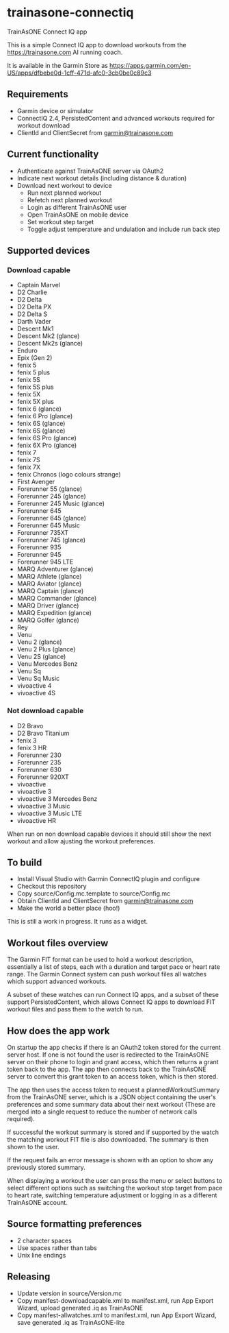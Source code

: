 # trainasone-connectiq
TrainAsONE Connect IQ app

This is a simple Connect IQ app to download workouts from the
https://trainasone.com AI running coach.

It is available in the Garmin Store as
https://apps.garmin.com/en-US/apps/dfbebe0d-1cff-471d-afc0-3cb0be0c89c3

## Requirements
- Garmin device or simulator
- ConnectIQ 2.4, PersistedContent and advanced workouts required for workout download
- ClientId and ClientSecret from garmin@trainasone.com

## Current functionality
- Authenticate against TrainAsONE server via OAuth2
- Indicate next workout details (including distance & duration)
- Download next workout to device
  - Run next planned workout
  - Refetch next planned workout
  - Login as different TrainAsONE user
  - Open TrainAsONE on mobile device
  - Set workout step target
  - Toggle adjust temperature and undulation and include run back step

## Supported devices

### Download capable
- Captain Marvel
- D2 Charlie
- D2 Delta
- D2 Delta PX
- D2 Delta S
- Darth Vader
- Descent Mk1
- Descent Mk2 (glance)
- Descent Mk2s (glance)
- Enduro
- Epix (Gen 2)
- fenix 5
- fenix 5 plus
- fenix 5S
- fenix 5S plus
- fenix 5X
- fenix 5X plus
- fenix 6 (glance)
- fenix 6 Pro (glance)
- fenix 6S (glance)
- fenix 6S (glance)
- fenix 6S Pro (glance)
- fenix 6X Pro (glance)
- fenix 7
- fenix 7S
- fenix 7X
- fenix Chronos (logo colours strange)
- First Avenger
- Forerunner 55 (glance)
- Forerunner 245 (glance)
- Forerunner 245 Music (glance)
- Forerunner 645
- Forerunner 645 (glance)
- Forerunner 645 Music
- Forerunner 735XT
- Forerunner 745 (glance)
- Forerunner 935
- Forerunner 945
- Forerunner 945 LTE
- MARQ Adventurer (glance)
- MARQ Athlete (glance)
- MARQ Aviator (glance)
- MARQ Captain (glance)
- MARQ Commander (glance)
- MARQ Driver (glance)
- MARQ Expedition (glance)
- MARQ Golfer (glance)
- Rey
- Venu
- Venu 2 (glance)
- Venu 2 Plus (glance)
- Venu 2S (glance)
- Venu Mercedes Benz
- Venu Sq
- Venu Sq Music
- vivoactive 4
- vivoactive 4S

### Not download capable
- D2 Bravo
- D2 Bravo Titanium
- fenix 3
- fenix 3 HR
- Forerunner 230
- Forerunner 235
- Forerunner 630
- Forerunner 920XT
- vivoactive
- vivoactive 3
- vivoactive 3 Mercedes Benz
- vivoactive 3 Music
- vivoactive 3 Music LTE
- vivoactive HR


When run on non download capable devices it should still show the next workout
and allow ajusting the workout preferences.

## To build
- Install Visual Studio with Garmin ConnectIQ plugin and configure
- Checkout this repository
- Copy source/Config.mc.template to source/Config.mc
- Obtain ClientId and ClientSecret from garmin@trainasone.com
- Make the world a better place (hoo!)

This is still a work in progress. It runs as a widget.

## Workout files overview

The Garmin FIT format can be used to hold a workout description,
essentially a list of steps, each with a duration and target pace
or heart rate range. The Garmin Connect system can push workout
files all watches which support advanced workouts.

A subset of these watches can run Connect IQ apps, and a subset of
these support PersistedContent, which allows Connect IQ apps to
download FIT workout files and pass them to the watch to run.

## How does the app work

On startup the app checks if there is an OAuth2 token stored for
the current server host. If one is not found the user is redirected
to the TrainAsONE server on their phone to login and grant access,
which then returns a grant token back to the app. The app then
connects back to the TrainAsONE server to convert this grant token
to an access token, which is then stored.

The app then uses the access token to request a plannedWorkoutSummary
from the TrainAsONE server, which is a JSON object containing the
user's preferences and some summary data about their next workout
(These are merged into a single request to reduce the number of
network calls required).

If successful the workout summary is stored and if supported by
the watch the matching workout FIT file is also downloaded. The
summary is then shown to the user.

If the request fails an error message is shown with an option to
show any previously stored summary.

When displaying a workout the user can press the menu or select
buttons to select different options such as switching the workout
stop target from pace to heart rate, switching temperature adjustment
or logging in as a different TrainAsONE account.

## Source formatting preferences
- 2 character spaces
- Use spaces rather than tabs
- Unix line endings

## Releasing
- Update version in source/Version.mc
- Copy manifest-downloadcapable.xml to manifest.xml, run App Export Wizard, upload generated .iq as TrainAsONE
- Copy manifest-allwatches.xml to manifest.xml, run App Export Wizard, save generated .iq as TrainAsONE-lite
